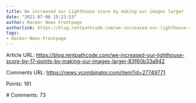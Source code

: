 ```yaml
---
title: We increased our Lighthouse score by making our images larger
date: "2021-07-06 15:23:53"
author: Hacker News Frontpage
authorlink: https://blog.rentpathcode.com/we-increased-our-lighthouse-score-by-17-points-by-making-our-images-larger-83f60b33a942
tags:
- Hacker-News-Frontpage
---
```


<p>Article URL: <a href="https://blog.rentpathcode.com/we-increased-our-lighthouse-score-by-17-points-by-making-our-images-larger-83f60b33a942">https://blog.rentpathcode.com/we-increased-our-lighthouse-score-by-17-points-by-making-our-images-larger-83f60b33a942</a></p>
<p>Comments URL: <a href="https://news.ycombinator.com/item?id=27749771">https://news.ycombinator.com/item?id=27749771</a></p>
<p>Points: 161</p>
<p># Comments: 73</p>
